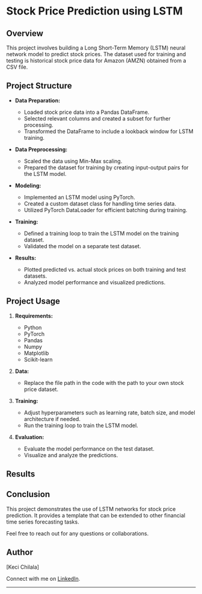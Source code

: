 # Stock Price Prediction using LSTM

## Overview

This project involves building a Long Short-Term Memory (LSTM) neural network model to predict stock prices. The dataset used for training and testing is historical stock price data for Amazon (AMZN) obtained from a CSV file.

## Project Structure

- **Data Preparation:**
  - Loaded stock price data into a Pandas DataFrame.
  - Selected relevant columns and created a subset for further processing.
  - Transformed the DataFrame to include a lookback window for LSTM training.

- **Data Preprocessing:**
  - Scaled the data using Min-Max scaling.
  - Prepared the dataset for training by creating input-output pairs for the LSTM model.

- **Modeling:**
  - Implemented an LSTM model using PyTorch.
  - Created a custom dataset class for handling time series data.
  - Utilized PyTorch DataLoader for efficient batching during training.

- **Training:**
  - Defined a training loop to train the LSTM model on the training dataset.
  - Validated the model on a separate test dataset.

- **Results:**
  - Plotted predicted vs. actual stock prices on both training and test datasets.
  - Analyzed model performance and visualized predictions.

## Project Usage

1. **Requirements:**
   - Python
   - PyTorch
   - Pandas
   - Numpy
   - Matplotlib
   - Scikit-learn

2. **Data:**
   - Replace the file path in the code with the path to your own stock price dataset.

3. **Training:**
   - Adjust hyperparameters such as learning rate, batch size, and model architecture if needed.
   - Run the training loop to train the LSTM model.

4. **Evaluation:**
   - Evaluate the model performance on the test dataset.
   - Visualize and analyze the predictions.

## Results

## Conclusion

This project demonstrates the use of LSTM networks for stock price prediction. It provides a template that can be extended to other financial time series forecasting tasks.

Feel free to reach out for any questions or collaborations.

## Author

[Keci Chilala]

Connect with me on [LinkedIn]((https://www.linkedin.com/in/keci-chilala/)https://www.linkedin.com/in/keci-chilala/).

--- 

